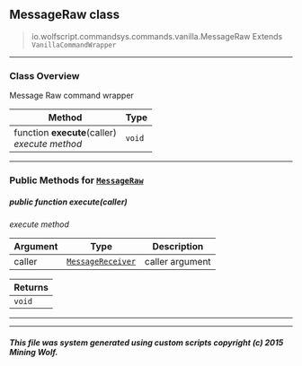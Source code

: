 ## MessageRaw __class__

>io.wolfscript.commandsys.commands.vanilla.MessageRaw
>Extends `VanillaCommandWrapper`

---

### Class Overview

Message Raw command wrapper

Method | Type   
--- | :--- 
 function __execute__(caller) <br> _execute method_ | `void`



---


### Public Methods for [`MessageRaw`](MessageRaw.md)

##### <a id='execute'></a>public  function __execute__(caller)

_execute method_

Argument | Type | Description  
--- | --- | --- 
caller | [`MessageReceiver`](../../../chat/MessageReceiver.md) | caller argument

Returns | 
--- | 
`void` |


---
---


##### This file was system generated using custom scripts copyright (c) 2015 Mining Wolf.
	

